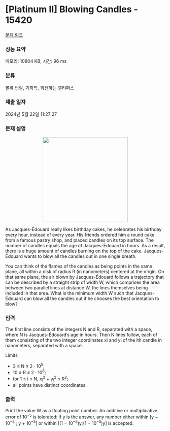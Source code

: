 # [Platinum II] Blowing Candles - 15420 

[문제 링크](https://www.acmicpc.net/problem/15420) 

### 성능 요약

메모리: 10804 KB, 시간: 96 ms

### 분류

볼록 껍질, 기하학, 회전하는 캘리퍼스

### 제출 일자

2024년 5월 22일 11:27:27

### 문제 설명

<p style="text-align:center"><img alt="" src="https://onlinejudgeimages.s3-ap-northeast-1.amazonaws.com/problem/15420/1.png" style="height:268px; width:268px"></p>

<p>As Jacques-Édouard really likes birthday cakes, he celebrates his birthday every hour, instead of every year. His friends ordered him a round cake from a famous pastry shop, and placed candles on its top surface. The number of candles equals the age of Jacques-Édouard in hours. As a result, there is a huge amount of candles burning on the top of the cake. Jacques-Édouard wants to blow all the candles out in one single breath.</p>

<p>You can think of the flames of the candles as being points in the same plane, all within a disk of radius R (in nanometers) centered at the origin. On that same plane, the air blown by Jacques-Édouard follows a trajectory that can be described by a straight strip of width W, which comprises the area between two parallel lines at distance W, the lines themselves being included in that area. What is the minimum width W such that Jacques-Édouard can blow all the candles out if he chooses the best orientation to blow?</p>

### 입력 

 <p>The first line consists of the integers N and R, separated with a space, where N is Jacques-Édouard’s age in hours. Then N lines follow, each of them consisting of the two integer coordinates xi and yi of the ith candle in nanometers, separated with a space.</p>

<p>Limits</p>

<ul>
	<li>3 ≤ N ≤ 2 · 10<sup>5</sup>;</li>
	<li>10 ≤ R ≤ 2 · 10<sup>8</sup>;</li>
	<li>for 1 ≤ i ≤ N, x<sub>i</sub><sup>2</sup> + y<sub>i</sub><sup>2</sup> ≤ R<sup>2</sup>;</li>
	<li>all points have distinct coordinates.</li>
</ul>

### 출력 

 <p>Print the value W as a floating point number. An additive or multiplicative error of 10<sup>−5</sup> is tolerated: if y is the answer, any number either within [y − 10<sup>−5</sup> ; y + 10<sup>−5</sup>] or within [(1 − 10<sup>−5</sup>)y;(1 + 10<sup>−5</sup>)y] is accepted.</p>

